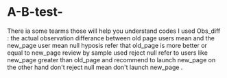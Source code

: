 # A-B-test-
There ia some tearms those will help you understand codes I used
Obs_diff : the actual observation differance between old page users mean and the new_page user mean 
null hyposis refer that old_page is more better or equal to new_page review by sample used 
reject null refer to users like new_page greater than old_page and recommend to launch new_page on the other hand don't reject null mean don't launch new_page .


